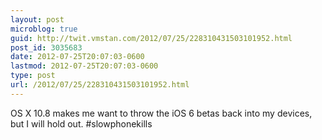 ```yaml
---
layout: post
microblog: true
guid: http://twit.vmstan.com/2012/07/25/228310431503101952.html
post_id: 3035683
date: 2012-07-25T20:07:03-0600
lastmod: 2012-07-25T20:07:03-0600
type: post
url: /2012/07/25/228310431503101952.html
---
```

OS X 10.8 makes me want to throw the iOS 6 betas back into my devices, but I will hold out. #slowphonekills
